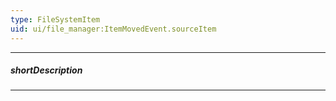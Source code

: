 ```yaml
---
type: FileSystemItem
uid: ui/file_manager:ItemMovedEvent.sourceItem
---
```

---
##### shortDescription
<!-- Description goes here -->

---
<!-- Description goes here -->